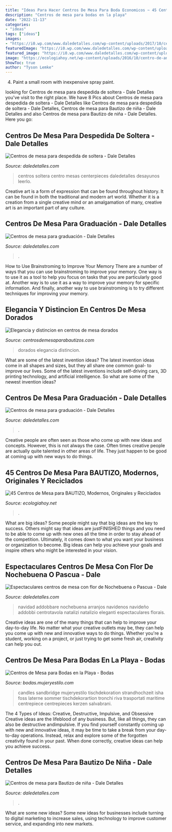```yaml
---
title: "Ideas Para Hacer Centros De Mesa Para Boda Economicos ~ 45 Centros De Mesa Para Bautizo, Modernos, Originales Y Reciclados"
description: "Centros de mesa para bodas en la playa"
date: "2022-11-13"
categories:
- "ideas"
tags: ["ideas"]
images:
- "https://i0.wp.com/www.daledetalles.com/wp-content/uploads/2017/10/centro-de-mesa-con-noche-buena.jpg?resize=582%2C727"
featuredImage: "https://i0.wp.com/www.daledetalles.com/wp-content/uploads/2016/07/centro-de-mesa-para-despedida-de-soltera9.jpg?resize=501%2C701"
featured_image: "https://i0.wp.com/www.daledetalles.com/wp-content/uploads/2017/06/graduacion-centros-de-mesa18.jpg"
image: "https://ecologiahoy.net/wp-content/uploads/2016/10/centro-de-angel.jpg"
ShowToc: true
author: "Tyson Lemke"
---
```



4. Paint a small room with inexpensive spray paint.

	

		
looking for Centros de mesa para despedida de soltera - Dale Detalles you've visit to the right place. We have 8 Pics about Centros de mesa para despedida de soltera - Dale Detalles like Centros de mesa para despedida de soltera - Dale Detalles, Centros de mesa para Bautizo de niña - Dale Detalles and also Centros de mesa para Bautizo de niña - Dale Detalles. Here you go:
		
    
## Centros De Mesa Para Despedida De Soltera - Dale Detalles

<img loading=lazy src="https://i0.wp.com/www.daledetalles.com/wp-content/uploads/2016/07/centro-de-mesa-para-despedida-de-soltera9.jpg?resize=501%2C701" onerror="this.onerror=null;this.src='https://tse2.mm.bing.net/th?id=OIP.rGqfoc53Mkt1gO24tqRRFAHaKX&amp;pid=15.1';" alt="Centros de mesa para despedida de soltera - Dale Detalles">

_Source: daledetalles.com_

>centros soltera centro mesas centerpieces daledetalles desayunos leerlo. 

	

Creative art is a form of expression that can be found throughout history. It can be found in both the traditional and modern art world. Whether it is a creation from a single creative mind or an amalgamation of many, creative art is an important part of any culture.

    
## Centros De Mesa Para Graduación - Dale Detalles

<img loading=lazy src="https://i1.wp.com/www.daledetalles.com/wp-content/uploads/2017/06/graduacion-centros-de-mesa9.jpg?resize=483%2C720" onerror="this.onerror=null;this.src='https://tse1.mm.bing.net/th?id=OIP.JULiFP-zZSbQ8YCZzeOxaQHaLC&amp;pid=15.1';" alt="Centros de mesa para graduación - Dale Detalles">

_Source: daledetalles.com_

>. 

	

How to Use Brainstroming to Improve Your Memory
There are a number of ways that you can use brainstroming to improve your memory. One way is to use it as a tool to help you focus on tasks that you are particularly good at. Another way is to use it as a way to improve your memory for specific information. And finally, another way to use brainstroming is to try different techniques for improving your memory.

    
## Elegancia Y Distincion En Centros De Mesa Dorados

<img loading=lazy src="https://centrosdemesaparabautizos.com/wp-content/uploads/2017/11/centros-de-mesa-dorados-con-carton.jpg" onerror="this.onerror=null;this.src='https://tse3.mm.bing.net/th?id=OIP.pQ8M5FfMivNEhhG4gzlbQAAAAA&amp;pid=15.1';" alt="Elegancia y distincion en centros de mesa dorados">

_Source: centrosdemesaparabautizos.com_

>dorados elegancia distincion. 

	

What are some of the latest invention ideas?
The latest invention ideas come in all shapes and sizes, but they all share one common goal- to improve our lives. Some of the latest inventions include self-driving cars, 3D printing technology, and artificial intelligence. So what are some of the newest invention ideas?

    
## Centros De Mesa Para Graduación - Dale Detalles

<img loading=lazy src="https://i0.wp.com/www.daledetalles.com/wp-content/uploads/2017/06/graduacion-centros-de-mesa18.jpg" onerror="this.onerror=null;this.src='https://tse3.mm.bing.net/th?id=OIP.P7MNAS0pciwQldUTzJVzDwHaJ3&amp;pid=15.1';" alt="Centros de mesa para graduación - Dale Detalles">

_Source: daledetalles.com_

>. 

	

Creative people are often seen as those who come up with new ideas and concepts. However, this is not always the case. Often times creative people are actually quite talented in other areas of life. They just happen to be good at coming up with new ways to do things.

    
## 45 Centros De Mesa Para BAUTIZO, Modernos, Originales Y Reciclados

<img loading=lazy src="https://ecologiahoy.net/wp-content/uploads/2016/10/centro-de-angel.jpg" onerror="this.onerror=null;this.src='https://tse3.mm.bing.net/th?id=OIP.MdJNUMceHBzSb9H0gGB2LAHaJ4&amp;pid=15.1';" alt="45 Centros de Mesa para BAUTIZO, Modernos, Originales y Reciclados">

_Source: ecologiahoy.net_

>. 

	

What are big ideas?
Some people might say that big ideas are the key to success. Others might say that ideas are justFINISHED things and you need to be able to come up with new ones all the time in order to stay ahead of the competition. Ultimately, it comes down to what you want your business or organization to become. Big ideas can help you achieve your goals and inspire others who might be interested in your vision.

    
## Espectaculares Centros De Mesa Con Flor De Nochebuena O Pascua - Dale

<img loading=lazy src="https://i0.wp.com/www.daledetalles.com/wp-content/uploads/2017/10/centro-de-mesa-con-noche-buena.jpg?resize=582%2C727" onerror="this.onerror=null;this.src='https://tse4.mm.bing.net/th?id=OIP.id_wvapQM7t2iQgvgswpswHaJQ&amp;pid=15.1';" alt="Espectaculares centros de mesa con flor de Nochebuena o Pascua - Dale">

_Source: daledetalles.com_

>navidad addobbare nochebuena arranjos navidenos navideño addobbi centrotavola natalizi natalizio eleganti espectaculares florais. 

	

Creative ideas are one of the many things that can help to improve your day-to-day life. No matter what your creative outlets may be, they can help you come up with new and innovative ways to do things. Whether you're a student, working on a project, or just trying to get some fresh air, creativity can help you out.

    
## Centros De Mesa Para Bodas En La Playa - Bodas

<img loading=lazy src="http://bodas.mujeryestilo.com/wp-content/uploads/2015/02/Centros-de-Mesa-para-Bodas-en-la-Playa-2.jpg" onerror="this.onerror=null;this.src='https://tse1.mm.bing.net/th?id=OIP.Qqq9x262SYrp9DMe-_c7qQHaLH&amp;pid=15.1';" alt="Centros de Mesa para Bodas en la Playa - Bodas">

_Source: bodas.mujeryestilo.com_

>candles sandbridge mujeryestilo tischdekoration strandhochzeit isha foss laterne sommer tischdekorartion tronchi riva trasportati maritime centrepiece centrepieces kerzen salvabrani. 

	

The 4 Types of Ideas: Creative, Destructive, Impulsive, and Obsessive
Creative ideas are the lifeblood of any business. But, like all things, they can also be destructive andimpulsive. If you find yourself constantly coming up with new and innovative ideas, it may be time to take a break from your day-to-day operations. Instead, relax and explore some of the forgotten creativity found in your past. When done correctly, creative ideas can help you achieve success.

    
## Centros De Mesa Para Bautizo De Niña - Dale Detalles

<img loading=lazy src="https://i1.wp.com/www.daledetalles.com/wp-content/uploads/2016/07/centro-de-mesa-para-bautizo5.jpg" onerror="this.onerror=null;this.src='https://tse2.mm.bing.net/th?id=OIP.M8QYSI2N1za1UFlloKAImgHaJ4&amp;pid=15.1';" alt="Centros de mesa para Bautizo de niña - Dale Detalles">

_Source: daledetalles.com_

>. 

	

What are some new ideas?
Some new ideas for businesses include turning to digital marketing to increase sales, using technology to improve customer service, and expanding into new markets.

